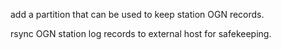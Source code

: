 

add a partition that can be used to keep station OGN records.


rsync OGN station log records to external host for safekeeping.


